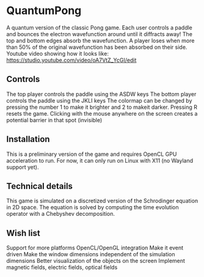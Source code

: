 # QuantumPong
A quantum version of the classic Pong game. Each user controls a paddle and bounces the electron wavefunction around until it diffracts away! The top and bottom edges absorb the wavefunction. A player loses when more than 50% of the original wavefunction has been absorbed on their side. Youtube video showing how it looks like: https://studio.youtube.com/video/oA7VtZ_YcGI/edit

## Controls
The top player controls the paddle using the ASDW keys
The bottom player controls the paddle using the JKLI keys
The colormap can be changed by pressing the number 1 to make it brighter and 2 to makeit darker.
Pressing R resets the game.
Clicking with the mouse anywhere on the screen creates a potential barrier in that spot (invisible)

## Installation
This is a preliminary version of the game and requires OpenCL GPU acceleration to run. For now, it can only run on Linux with X11 (no Wayland support yet).

## Technical details
This game is simulated on a discretized version of the Schrodinger equation in 2D space. The equation is solved by computing the time evolution operator with a Chebyshev decomposition.

## Wish list
Support for more platforms
OpenCL/OpenGL integration
Make it event driven
Make the window dimensions independent of the simulation dimensions
Better visualization of the objects on the screen
Implement magnetic fields, electric fields, optical fields


